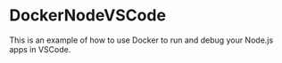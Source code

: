 # DockerNodeVSCode

This is an example of how to use Docker to run and debug your Node.js apps in VSCode.